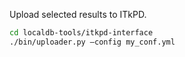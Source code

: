 Upload selected results to ITkPD.
```bash
cd localdb-tools/itkpd-interface
./bin/uploader.py —config my_conf.yml
```

